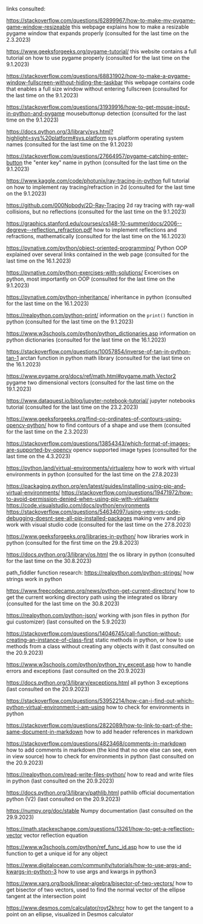 links consulted:

   https://stackoverflow.com/questions/62899967/how-to-make-my-pygame-game-window-resizeable
   this webpage explains how to make a resizable pygame window that expands properly
   (consulted for the last time on the 2.3.2023)

   https://www.geeksforgeeks.org/pygame-tutorial/
   this website contains a full tutorial on how to use pygame properly
   (consulted for the last time on the 9.1.2023)

   https://stackoverflow.com/questions/68831902/how-to-make-a-pygame-window-fullscreen-without-hiding-the-taskbar
   this webpage contains code that enables a full size window without entering fullscreen
   (consulted for the last time on the 9.1.2023)

   https://stackoverflow.com/questions/31939916/how-to-get-mouse-input-in-python-and-pygame
   mousebuttonup detection
   (consulted for the last time on the 9.1.2023)

   https://docs.python.org/3/library/sys.html?highlight=sys%20platform#sys.platform
   sys.platform operating system names
   (consulted for the last time on the 9.1.2023)

   https://stackoverflow.com/questions/27664957/pygame-catching-enter-button
   the "enter key" name in python
   (consulted for the last time on the 9.1.2023)
   
   https://www.kaggle.com/code/photunix/ray-tracing-in-python
   full tutorial on how to implement ray tracing/refraction in 2d
   (consulted for the last time on the 9.1.2023)

   https://github.com/000Nobody/2D-Ray-Tracing
   2d ray tracing with ray-wall collisions, but no reflections
   (consulted for the last time on the 9.1.2023)


   https://graphics.stanford.edu/courses/cs148-10-summer/docs/2006--degreve--reflection_refraction.pdf
   how to implement reflections and refractions, mathematically
   (consulted for the last time on the 16.1.2023)

   https://pynative.com/python/object-oriented-programming/
   Python OOP explained over several links contained in the web page
   (consulted for the last time on the 16.1.2023)

   https://pynative.com/python-exercises-with-solutions/
   Excercises on python, most importantly on OOP
   (consulted for the last time on the 9.1.2023)

   https://pynative.com/python-inheritance/
   inheritance in python
   (consulted for the last time on the 16.1.2023)

   https://realpython.com/python-print/
   information on the `print()` function in python 
   (consulted for the last time on the 9.1.2023) 
   
   https://www.w3schools.com/python/python_dictionaries.asp
   information on python dictionaries
   (consulted for the last time on the 16.1.2023)

   https://stackoverflow.com/questions/10057854/inverse-of-tan-in-python-tan-1
   arctan function in python math library
   (consulted for the last time on the 16.1.2023)

   https://www.pygame.org/docs/ref/math.html#pygame.math.Vector2
   pygame two dimensional vectors
   (consulted for the last time on the 19.1.2023)

   https://www.dataquest.io/blog/jupyter-notebook-tutorial/
   jupyter notebooks tutorial
   (consulted for the last time on the 23.2.2023)

   https://www.geeksforgeeks.org/find-co-ordinates-of-contours-using-opencv-python/
   how to find contours of a shape and use them
   (consulted for the last time on the 2.3.2023)

   https://stackoverflow.com/questions/13854343/which-format-of-images-are-supported-by-opencv
   opencv supported image types
   (consulted for the last time on the 4.3.2023)
   
   https://python.land/virtual-environments/virtualenv
   how to work with virtual environments in python
   (consulted for the last time on the 27.8.2023)

   https://packaging.python.org/en/latest/guides/installing-using-pip-and-virtual-environments/
   https://stackoverflow.com/questions/19471972/how-to-avoid-permission-denied-when-using-pip-with-virtualenv
   https://code.visualstudio.com/docs/python/environments
   https://stackoverflow.com/questions/54634097/using-venv-vs-code-debugging-doesnt-see-all-pip-installed-packages
   making venv and pip work with visual studio code
   (consulted for the last time on the 27.8.2023)

   https://www.geeksforgeeks.org/libraries-in-python/
   how libraries work in python
   (consulted for the first time on the 29.8.2023)

   https://docs.python.org/3/library/os.html
   the os library in python
   (consulted for the last time on the 30.8.2023)

   path_fiddler function research:
   https://realpython.com/python-strings/ 
   how strings work in python

   https://www.freecodecamp.org/news/python-get-current-directory/
   how to get the current working directory path using the integrated os library
   (consulted for the last time on the 30.8.2023)

   https://realpython.com/python-json/
   working with json files in python (for gui customizer) (last consulted on the 5.9.2023)

   https://stackoverflow.com/questions/14046745/call-function-without-creating-an-instance-of-class-first
   static methods in python, or how to use methods from a class without creating any objects with it (last consulted on the 20.9.2023)

   https://www.w3schools.com/python/python_try_except.asp
   how to handle errors and exceptions (last consulted on the 20.9.2023)

   https://docs.python.org/3/library/exceptions.html
   all python 3 exceptions (last consulted on the 20.9.2023)

   https://stackoverflow.com/questions/53952214/how-can-i-find-out-which-python-virtual-environment-i-am-using
   how to check for environments in python
   
   https://stackoverflow.com/questions/2822089/how-to-link-to-part-of-the-same-document-in-markdown
   how to add header references in markdown

   https://stackoverflow.com/questions/4823468/comments-in-markdown
   how to add comments in markdown (the kind that no one else can see, even in view source)
   how to check for environments in python (last consulted on the 20.9.2023)

   https://realpython.com/read-write-files-python/
   how to read and write files in python (last consulted on the 20.9.2023)

   https://docs.python.org/3/library/pathlib.html
   pathlib official documentation python (V2) (last consulted on the 20.9.2023)

   https://numpy.org/doc/stable
   Numpy documentation (last consulted on the 29.9.2023)
   
   https://math.stackexchange.com/questions/13261/how-to-get-a-reflection-vector
   vector reflection equation

   https://www.w3schools.com/python/ref_func_id.asp
   how to use the id function to get a unique id for any object

   https://www.digitalocean.com/community/tutorials/how-to-use-args-and-kwargs-in-python-3
   how to use args and kwargs in python3

   https://www.xarg.org/book/linear-algebra/bisector-of-two-vectors/
   how to get bisector of two vectors, used to find the normal vector of the ellipse tangent at the intersection point

   https://www.desmos.com/calculator/royt2khrcr
   how to get the tangent to a point on an ellipse, visualized in Desmos calculator